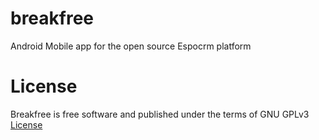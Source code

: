 # breakfree
Android Mobile app for the open source Espocrm platform

# License
Breakfree is free software and published under the terms of GNU GPLv3 <a href="https://github.com/mlshekar/breakfree/blob/master/LICENSE">License</a>
